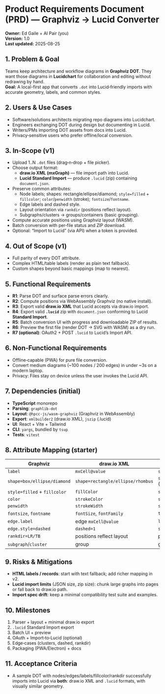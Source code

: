 # Product Requirements Document (PRD) — Graphviz → Lucid Converter

**Owner:** Ed Gaile + AI Pair (you)  
**Version:** 1.0  
**Last updated:** 2025-08-25

## 1. Problem & Goal
Teams keep architecture and workflow diagrams in **Graphviz DOT**. They want those diagrams in **Lucidchart** for collaboration and editing without redrawing by hand.  
**Goal:** A local-first app that converts `.dot` into Lucid‑friendly imports with accurate geometry, labels, and common styles.

## 2. Users & Use Cases
- Software/solutions architects migrating repo diagrams into Lucidchart.
- Engineers exchanging DOT during design but documenting in Lucid.
- Writers/PMs importing DOT assets from docs into Lucid.
- Privacy‑sensitive users who prefer offline/local conversion.

## 3. In-Scope (v1)
- Upload 1..N `.dot` files (drag‑n‑drop + file picker).
- Choose output format:
  - **draw.io XML (mxGraph)** — file import path into Lucid.
  - **Lucid Standard Import** — produce `.lucid` (zip) containing `document.json`.
- Preserve common attributes:
  - Node labels; shapes: rectangle/ellipse/diamond; `style=filled` + `fillcolor`; `color`/`penwidth` (stroke); `fontsize`/`fontname`.
  - Edge labels and dashed style.
  - Layout orientation via `rankdir` (positions reflect layout).
  - Subgraphs/clusters → groups/containers (basic grouping).
- Compute accurate positions using Graphviz layout (WASM).
- Batch conversion with per‑file status and ZIP download.
- Optional: “Import to Lucid” (via API) when a token is provided.

## 4. Out of Scope (v1)
- Full parity of every DOT attribute.
- Complex HTML/table labels (render as plain text fallback).
- Custom shapes beyond basic mappings (map to nearest).

## 5. Functional Requirements
- **R1**: Parse DOT and surface parse errors clearly.
- **R2**: Compute positions via WebAssembly Graphviz (no native install).
- **R3**: Export valid **draw.io XML** that Lucid accepts via draw.io import.
- **R4**: Export valid **`.lucid`** zip with `document.json` conforming to Lucid **Standard Import**.
- **R5**: Batch conversion UI with progress and downloadable ZIP of results.
- **R6**: Preview the first file (render DOT → SVG with WASM) as a dry run.
- **R7 (optional)**: OAuth2 + POST `.lucid` to Lucid’s Import API.

## 6. Non‑Functional Requirements
- Offline‑capable (PWA) for pure file conversion.
- Convert medium diagrams (~100 nodes / 200 edges) in under ~3s on a modern laptop.
- Privacy: Files stay on device unless the user invokes the Lucid API.

## 7. Dependencies (initial)
- **TypeScript** monorepo
- **Parsing**: `graphlib-dot`
- **Layout**: `@hpcc-js/wasm-graphviz` (Graphviz in WebAssembly)
- **Export**: `xmlbuilder2` (draw.io XML), `jszip` (.lucid)
- **UI**: React + Vite + Tailwind
- **CLI**: `yargs`, bundled by `tsup`
- **Tests**: `vitest`

## 8. Attribute Mapping (starter)

| Graphviz | draw.io XML | Lucid Standard Import |
|---|---|---|
| `label` | `mxCell@value` | `shape.text.label` |
| `shape=box/ellipse/diamond` | `shape=rectangle/ellipse/rhombus` | `shape.type` (rectangle/ellipse/decision) |
| `style=filled` + `fillcolor` | `fillColor` | `style.fillColor` |
| `color` | `strokeColor` | `style.strokeColor` |
| `penwidth` | `strokeWidth` | `style.strokeWidth` |
| `fontsize`, `fontname` | `fontSize`, `fontFamily` | `text.style.fontSize/fontFamily` |
| `edge.label` | edge `mxCell@value` | `line.text.label` |
| `edge.style=dashed` | `dashed=1` | `style.pattern="dashed"` |
| `rankdir=LR/TB` | positions reflect layout | positions reflect layout |
| `subgraph`/`cluster` | group | group/container |

## 9. Risks & Mitigations
- **HTML labels / records**: start with text fallback; add richer mapping in v2.
- **Lucid import limits** (JSON size, zip size): chunk large graphs into pages or fall back to draw.io path.
- **Import spec drift**: keep a minimal compatibility test suite and examples.

## 10. Milestones
1. Parser + layout + minimal draw.io export  
2. `.lucid` Standard Import export  
3. Batch UI + preview  
4. OAuth + Import‑to‑Lucid (optional)  
5. Edge‑cases (clusters, dashed, rankdir)  
6. Packaging (PWA/Electron) + docs

## 11. Acceptance Criteria
- A sample DOT with nodes/edges/labels/fillcolor/rankdir successfully imports into Lucid via **both**: draw.io XML and `.lucid` formats, with visually similar geometry.
